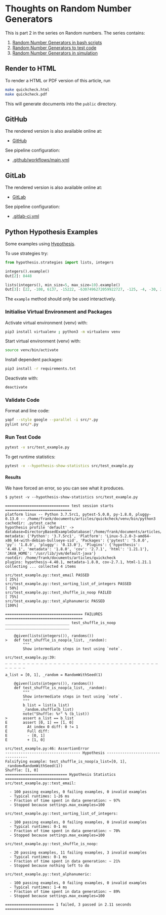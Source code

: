 # Thoughts on Random Number Generators

This is part 2 in the series on Random numbers. The series contains:

1. [Random Number Generators in bash scripts](https://gitlab.com/theMarloGroup/articles/random)
2. [Random Number Generators to test code](https://gitlab.com/theMarloGroup/articles/quickcheck)
3. [Random Number Generators in simulation](https://gitlab.com/theMarloGroup/articles/simulation)


## Render to HTML

To render a HTML or PDF version of this article, run

```bash
make quickcheck.html
make quickcheck.pdf
```

This will generate documents into the `public` directory.

## GitHub

The rendered version is also available online at:

* [GitHub](https://frankhjung.github.io/article-quickcheck/)

See pipeline configuration:

* [.github/workflows/main.yml](.github/workflows/main.yml)

## GitLab

The rendered version is also available online at:

* [GitLab](https://themarlogroup.gitlab.io/articles/quickcheck/)

See pipeline configuration:

* [.gitlab-ci.yml](.gitlab-ci.yml)

## Python Hypothesis Examples

Some examples using [Hypothesis](https://hypothesis.readthedocs.io/en/latest/).

To use strategies try:

```python
from hypothesis.strategies import lists, integers

integers().example()
Out[2]: 8448

lists(integers(), min_size=5, max_size=10).example()
Out[3]: [22, -108, 6137, -15222, -6307496272059922727, -125, -4, -30, 20459]
```

The `example` method should only be used interactively.

### Initialise Virtual Environment and Packages

Activate virtual environment (venv) with:

```bash
pip3 install virtualenv ; python3 -m virtualenv venv
```

Start virtual environment (venv) with:

```bash
source venv/bin/activate
```

Install dependent packages:

```bash
pip3 install -r requirements.txt
```

Deactivate with:

```bash
deactivate
```

### Validate Code

Format and line code:

```bash
yapf --style google --parallel -i src/*.py
pylint src/*.py
```

### Run Test Code

```bash
pytest -v src/test_example.py
```

To get runtime statistics:

```bash
pytest -v --hypothesis-show-statistics src/test_example.py
```

#### Results

We have forced an error, so you can see what it produces.

```text
$ pytest -v --hypothesis-show-statistics src/test_example.py

============================= test session starts ==============================
platform linux -- Python 3.7.5rc1, pytest-5.0.0, py-1.8.0, pluggy-0.13.0 -- /home/frank/documents/articles/quickcheck/venv/bin/python3
cachedir: .pytest_cache
hypothesis profile 'default' -> database=DirectoryBasedExampleDatabase('/home/frank/documents/articles/quickcheck/.hypothesis/examples')
metadata: {'Python': '3.7.5rc1', 'Platform': 'Linux-5.2.0-3-amd64-x86_64-with-debian-bullseye-sid', 'Packages': {'pytest': '5.0.0', 'py': '1.8.0', 'pluggy': '0.13.0'}, 'Plugins': {'hypothesis': '4.40.1', 'metadata': '1.8.0', 'cov': '2.7.1', 'html': '1.21.1'}, 'JAVA_HOME': '/usr/lib/jvm/default-java'}
rootdir: /home/frank/documents/articles/quickcheck
plugins: hypothesis-4.40.1, metadata-1.8.0, cov-2.7.1, html-1.21.1
collecting ... collected 4 items

src/test_example.py::test_email PASSED                                   [ 25%]
src/test_example.py::test_sorting_list_of_integers PASSED                [ 50%]
src/test_example.py::test_shuffle_is_noop FAILED                         [ 75%]
src/test_example.py::test_alphanumeric PASSED                            [100%]

=================================== FAILURES ===================================
_____________________________ test_shuffle_is_noop _____________________________

    @given(lists(integers()), randoms())
>   def test_shuffle_is_noop(a_list, _random):
        """
        Show intermediate steps in test using `note`.

src/test_example.py:39: 
_ _ _ _ _ _ _ _ _ _ _ _ _ _ _ _ _ _ _ _ _ _ _ _ _ _ _ _ _ _ _ _ _ _ _ _ _ _ _ _ 

a_list = [0, 1], _random = RandomWithSeed(1)

    @given(lists(integers()), randoms())
    def test_shuffle_is_noop(a_list, _random):
        """
        Show intermediate steps in test using `note`.
        """
        b_list = list(a_list)
        _random.shuffle(b_list)
        note("Shuffle: %r" % (b_list))
>       assert a_list == b_list
E       assert [0, 1] == [1, 0]
E         At index 0 diff: 0 != 1
E         Full diff:
E         - [0, 1]
E         + [1, 0]

src/test_example.py:46: AssertionError
---------------------------------- Hypothesis ----------------------------------
Falsifying example: test_shuffle_is_noop(a_list=[0, 1], _random=RandomWithSeed(1))
Shuffle: [1, 0]
============================ Hypothesis Statistics =============================
src/test_example.py::test_email:

  - 100 passing examples, 0 failing examples, 0 invalid examples
  - Typical runtimes: 1-26 ms
  - Fraction of time spent in data generation: ~ 97%
  - Stopped because settings.max_examples=100

src/test_example.py::test_sorting_list_of_integers:

  - 100 passing examples, 0 failing examples, 0 invalid examples
  - Typical runtimes: 0-1 ms
  - Fraction of time spent in data generation: ~ 70%
  - Stopped because settings.max_examples=100

src/test_example.py::test_shuffle_is_noop:

  - 20 passing examples, 11 failing examples, 3 invalid examples
  - Typical runtimes: 0-1 ms
  - Fraction of time spent in data generation: ~ 21%
  - Stopped because nothing left to do

src/test_example.py::test_alphanumeric:

  - 100 passing examples, 0 failing examples, 0 invalid examples
  - Typical runtimes: 1-4 ms
  - Fraction of time spent in data generation: ~ 89%
  - Stopped because settings.max_examples=100

====================== 1 failed, 3 passed in 2.11 seconds ======================
```
